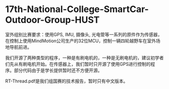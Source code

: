 # 17th-National-College-SmartCar-Outdoor-Group-HUST
室外组别比赛要求：使用GPS, IMU, 摄像头, 光电管等一系列的原件作为传感器，在控制上使用MindMotion公司生产的32位MCU，控制一辆四轮越野车在室外场地导航前进。

我们开源了两种类型的程序，一种是有刷电机的，一种是无刷电机的，建议初学者们先从有刷电机开始。在传感器上，我们暂时只开源了使用GPS进行控制的程序。部分代码由于是学长提供暂时还不方便开源。

RT-Thread.pdf是我们组国赛的技术报告，暂时只有中文版本。
